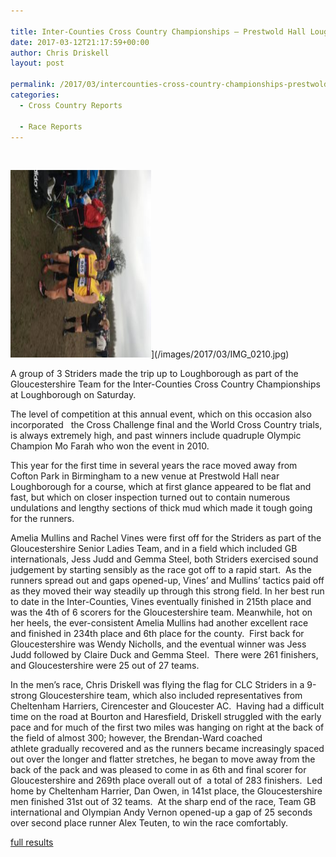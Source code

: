 ```yaml
---

title: Inter-Counties Cross Country Championships – Prestwold Hall Loughborough, Saturday 11th March 2017
date: 2017-03-12T21:17:59+00:00
author: Chris Driskell
layout: post

permalink: /2017/03/intercounties-cross-country-championships-prestwold-hall-loughborough-saturday-11th-march-2017/
categories:
  - Cross Country Reports

  - Race Reports
---
```

&nbsp;

<img src="/images/2017/03/IMG_0210-e1489427490226-225x300.jpg" alt="IMG_0210" width="225" height="300" />](/images/2017/03/IMG_0210.jpg)

A group of 3 Striders made the trip up to Loughborough as part of the Gloucestershire Team for the Inter-Counties Cross Country Championships at Loughborough on Saturday.

The level of competition at this annual event, which on this occasion also incorporated   the Cross Challenge final and the World Cross Country trials, is always extremely high, and past winners include quadruple Olympic Champion Mo Farah who won the event in 2010.

This year for the first time in several years the race moved away from Cofton Park in Birmingham to a new venue at Prestwold Hall near Loughborough for a course, which at first glance appeared to be flat and fast, but which on closer inspection turned out to contain numerous undulations and lengthy sections of thick mud which made it tough going for the runners.

Amelia Mullins and Rachel Vines were first off for the Striders as part of the Gloucestershire Senior Ladies Team, and in a field which included GB internationals, Jess Judd and Gemma Steel, both Striders exercised sound judgement by starting sensibly as the race got off to a rapid start.  As the runners spread out and gaps opened-up, Vines’ and Mullins’ tactics paid off as they moved their way steadily up through this strong field. In her best run to date in the Inter-Counties, Vines eventually finished in 215th place and was the 4th of 6 scorers for the Gloucestershire team. Meanwhile, hot on her heels, the ever-consistent Amelia Mullins had another excellent race and finished in 234th place and 6th place for the county.  First back for Gloucestershire was Wendy Nicholls, and the eventual winner was Jess Judd followed by Claire Duck and Gemma Steel.  There were 261 finishers, and Gloucestershire were 25 out of 27 teams.

In the men’s race, Chris Driskell was flying the flag for CLC Striders in a 9-strong Gloucestershire team, which also included representatives from Cheltenham Harriers, Cirencester and Gloucester AC.  Having had a difficult time on the road at Bourton and Haresfield, Driskell struggled with the early pace and for much of the first two miles was hanging on right at the back of the field of almost 300; however, the Brendan-Ward coached athlete gradually recovered and as the runners became increasingly spaced out over the longer and flatter stretches, he began to move away from the back of the pack and was pleased to come in as 6th and final scorer for Gloucestershire and 269th place overall out of  a total of 283 finishers.  Led home by Cheltenham Harrier, Dan Owen, in 141st place, the Gloucestershire men finished 31st out of 32 teams.  At the sharp end of the race, Team GB international and Olympian Andy Vernon opened-up a gap of 25 seconds over second place runner Alex Teuten, to win the race comfortably.

[full results](https://www.britishathletics.org.uk/competitions/the-british-athletics-cross-challenge/?tabContainer_1565512_tab=7)